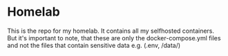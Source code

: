# Homelab

This is the repo for my homelab. It contains all my selfhosted containers.
But it's important to note, that these are only the docker-compose.yml files and not the
files that contain sensitive data e.g. (.env, /data/)
